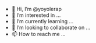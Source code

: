 - 👋 Hi, I’m @yoyolerap
- 👀 I’m interested in ...
- 🌱 I’m currently learning ...
- 💞️ I’m looking to collaborate on ...
- 📫 How to reach me ...

<!---
yoyolerap/yoyolerap is a ✨ special ✨ repository because its `README.md` (this file) appears on your GitHub profile.
You can click the Preview link to take a look at your changes.
--->
